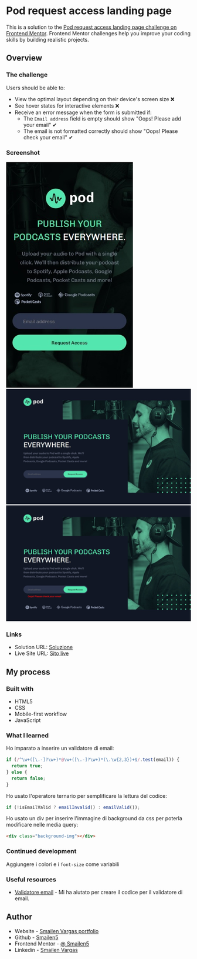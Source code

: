 # Pod request access landing page

This is a solution to the [Pod request access landing page challenge on Frontend Mentor](https://www.frontendmentor.io/challenges/pod-request-access-landing-page-eyTmdkLSG). Frontend Mentor challenges help you improve your coding skills by building realistic projects.

## Overview

### The challenge

Users should be able to:

- View the optimal layout depending on their device's screen size ❌
- See hover states for interactive elements ❌
- Receive an error message when the form is submitted if:
  - The `Email address` field is empty should show "Oops! Please add your email" ✔
  - The email is not formatted correctly should show "Oops! Please check your email" ✔

### Screenshot

![smartphone](./screenshot/smartphone.jpeg)
![desktop](./screenshot/desktop.jpeg)
![desktop](./screenshot/desktop%20error.jpeg)

### Links

- Solution URL: [Soluzione](https://github.com/Smailen5/Frontend-Mentor-Challenge/tree/main/packages/pod-request-access-landing-page-main)
- Live Site URL: [Sito live](https://smailen5.github.io/Frontend-Mentor-Challenge/pod-request-access-landing-page-main/)

## My process

### Built with

- HTML5
- CSS
- Mobile-first workflow
- JavaScript

### What I learned

Ho imparato a inserire un validatore di email:

```js
if (/^\w+([\.-]?\w+)*@\w+([\.-]?\w+)*(\.\w{2,3})+$/.test(email)) {
  return true;
} else {
  return false;
}
```

Ho usato l'operatore ternario per semplificare la lettura del codice:

```js
if (!isEmailValid ? emailInvalid() : emailValid());
```

Ho usato un div per inserire l'immagine di background da css per poterla modificare nelle media query:

```html
<div class="background-img"></div>
```

### Continued development

Aggiungere i colori e i `font-size` come variabili

### Useful resources

- [Validatore email](https://howto.webarea.it/JavaScript/come-validare-un-indirizzo-email-in-javascript_124) - Mi ha aiutato per creare il codice per il validatore di email.

## Author

- Website - [Smailen Vargas portfolio](https://smailenvargas.com/)
- Github - [Smailen5](https://github.com/Smailen5)
- Frontend Mentor - [@ Smailen5](https://www.frontendmentor.io/profile/Smailen5)
- Linkedin - [Smailen Vargas](https://www.linkedin.com/in/smailen-vargas/)
